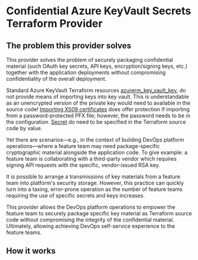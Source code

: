 # Confidential Azure KeyVault Secrets Terraform Provider

## The problem this provider solves
This provider solves the problem of securely packaging confidential material (such OAuth key secrets, API keys,
encryption/signing keys, etc.) together with the application deployments without compromising confidentiality of the
overall deployment.

Standard Azure KeyVault Terraform resources [azurerm_key_vault_key](https://registry.terraform.io/providers/hashicorp/azurerm/latest/docs/resources/key_vault_key),
do not provide means of importing keys into key vault. This is understandable as an unencrypted version of the private
key would need to available in the source code! [Importing X509 certificates](https://registry.terraform.io/providers/hashicorp/azurerm/latest/docs/resources/key_vault_certificate)
does offer protection if importing from a password-protected PFX file; however, the password needs to be 
in the configuration. [Secret](https://registry.terraform.io/providers/hashicorp/azurerm/latest/docs/resources/key_vault_secret)
do need to be specified in the Terraform source code by value.

Yet there are scenarios—e.g., in the context of building DevOps platform operations—where a feature team
may need package-specific cryptographic material alongside the application code. To give example: a feature team is collaborating
with a third-party vendor which requires signing API requests with the specific, vendor-issued RSA key. 

It is possible to arrange a transmissions of key materials from a feature team into platform's security storage. 
However, this practice can quickly turn into a taxing, error-prone operation as the number of feature teams requiring
the use of specific secrets and keys increases. 

This provider allows the DevOps platform operations to empower the feature team to securely package specific key 
material as Terraform source code without compromising the integrity of the confidential material. Ultimately, allowing 
achieving DevOps self-service experience to the feature teams.

## How it works

